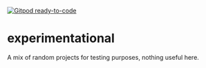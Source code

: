 [![Gitpod ready-to-code](https://img.shields.io/badge/Gitpod-ready--to--code-blue?logo=gitpod)](https://gitpod.io/#git@github.com:lordvorath/experimentational)

# experimentational
A mix of random projects for testing purposes, nothing useful here.

